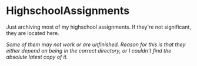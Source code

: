 # HighschoolAssignments

Just archiving most of my highschool assignments. If they're not significant, they are located here. 



*Some of them may not work or are unfinished. Reason for this is that they either depend on being in the correct directory, or I couldn't find the absolute latest copy of it.*
